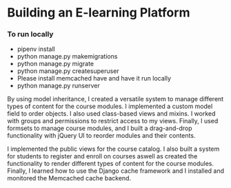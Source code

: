 # Building an E-learning Platform

### To run locally

- pipenv install
- python manage.py makemigrations
- python manage.py migrate
- python manage.py createsuperuser
- Please install memcached have and have it run locally
- python manage.py runserver

<p>
By using model inheritance, I created a versatile system to manage different types of content for the course modules. I implemented a custom model field to order objects. I also used class-based views and mixins. I worked with groups and permissions to restrict access to my views. Finally, I used formsets to manage course modules, and I built a drag-and-drop functionality with jQuery UI to reorder modules and their contents.
</p>

<p>
I implemented the public views for the course catalog. I also built a system for students to register and enroll on courses aswell as created the functionality to render different types of content for the course modules. Finally, I learned how to use the Django cache framework and I installed and monitored the Memcached cache backend.
</p>
